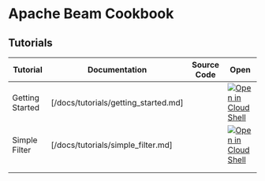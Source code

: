 # Apache Beam Cookbook



## Tutorials

| Tutorial  | Documentation |  Source Code | Open  |
|---|---|---|---|
| Getting Started  | [/docs/tutorials/getting_started.md]  |   | [![Open in Cloud Shell](https://gstatic.com/cloudssh/images/open-btn.png)](https://console.cloud.google.com/cloudshell/open?git_repo=https://github.com/arunneoz/beamcookbook&tutorial=docs/tutorials/getting_started.md)  |
| Simple Filter  | [/docs/tutorials/simple_filter.md]  |   | [![Open in Cloud Shell](https://gstatic.com/cloudssh/images/open-btn.png)](https://console.cloud.google.com/cloudshell/open?git_repo=https://github.com/arunneoz/beamcookbook&page=editor&open_in_editor=tutorials/simpleFilter/src/main/java/com/gcp/cookbook/StartPipeline.java&tutorial=docs/tutorials/simple_filter.md)  |
|   |   |   |   |
|   |   |   |   |
